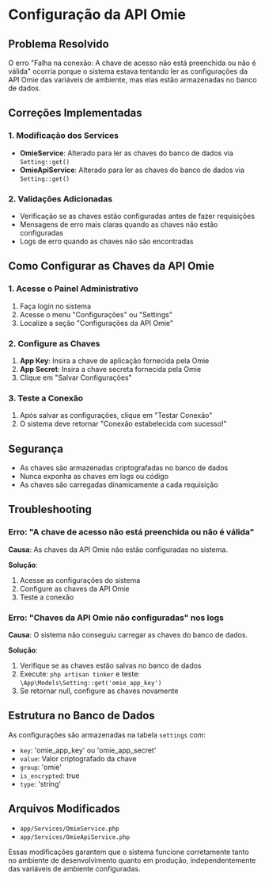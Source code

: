 # Configuração da API Omie

## Problema Resolvido

O erro "Falha na conexão: A chave de acesso não está preenchida ou não é válida" ocorria porque o sistema estava tentando ler as configurações da API Omie das variáveis de ambiente, mas elas estão armazenadas no banco de dados.

## Correções Implementadas

### 1. Modificação dos Services

- **OmieService**: Alterado para ler as chaves do banco de dados via `Setting::get()`
- **OmieApiService**: Alterado para ler as chaves do banco de dados via `Setting::get()`

### 2. Validações Adicionadas

- Verificação se as chaves estão configuradas antes de fazer requisições
- Mensagens de erro mais claras quando as chaves não estão configuradas
- Logs de erro quando as chaves não são encontradas

## Como Configurar as Chaves da API Omie

### 1. Acesse o Painel Administrativo

1. Faça login no sistema
2. Acesse o menu "Configurações" ou "Settings"
3. Localize a seção "Configurações da API Omie"

### 2. Configure as Chaves

1. **App Key**: Insira a chave de aplicação fornecida pela Omie
2. **App Secret**: Insira a chave secreta fornecida pela Omie
3. Clique em "Salvar Configurações"

### 3. Teste a Conexão

1. Após salvar as configurações, clique em "Testar Conexão"
2. O sistema deve retornar "Conexão estabelecida com sucesso!"

## Segurança

- As chaves são armazenadas criptografadas no banco de dados
- Nunca exponha as chaves em logs ou código
- As chaves são carregadas dinamicamente a cada requisição

## Troubleshooting

### Erro: "A chave de acesso não está preenchida ou não é válida"

**Causa**: As chaves da API Omie não estão configuradas no sistema.

**Solução**: 
1. Acesse as configurações do sistema
2. Configure as chaves da API Omie
3. Teste a conexão

### Erro: "Chaves da API Omie não configuradas" nos logs

**Causa**: O sistema não conseguiu carregar as chaves do banco de dados.

**Solução**:
1. Verifique se as chaves estão salvas no banco de dados
2. Execute: `php artisan tinker` e teste: `\App\Models\Setting::get('omie_app_key')`
3. Se retornar null, configure as chaves novamente

## Estrutura no Banco de Dados

As configurações são armazenadas na tabela `settings` com:

- `key`: 'omie_app_key' ou 'omie_app_secret'
- `value`: Valor criptografado da chave
- `group`: 'omie'
- `is_encrypted`: true
- `type`: 'string'

## Arquivos Modificados

- `app/Services/OmieService.php`
- `app/Services/OmieApiService.php`

Essas modificações garantem que o sistema funcione corretamente tanto no ambiente de desenvolvimento quanto em produção, independentemente das variáveis de ambiente configuradas.